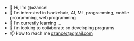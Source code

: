 - 👋 Hi, I’m @ozancel
- 👀 I’m interested in blockchain, AI, ML, programming, mobile probramming, web programming
- 🌱 I’m currently learning ...
- 💞️ I’m looking to collaborate on developing programs
- 📫 How to reach me ozancex@gmail.com

<!---
ozancel/ozancel is a ✨ special ✨ repository because its `README.md` (this file) appears on your GitHub profile.
You can click the Preview link to take a look at your changes.
--->
